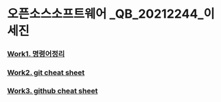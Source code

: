 
오픈소스소프트웨어 _QB_20212244_이세진
=================================


###
### [Work1. 명령어정리]
### [Work2. git cheat sheet]
### [Work3. github cheat sheet]






[Work1. 명령어정리]: https://github.com/MarieSJLEE/2022OSS_work/blob/main/%EB%AA%85%EB%A0%B9%EC%96%B4%20%EC%A0%95%EB%A6%AC1.md
[Work2. git cheat sheet]: https://github.com/MarieSJLEE/2022OSS_work/blob/main/git%20cheat%20sheet.pdf
[Work3. github cheat sheet]: https://github.com/MarieSJLEE/2022OSS_work/blob/main/github%20cheat%20sheet.pdf
